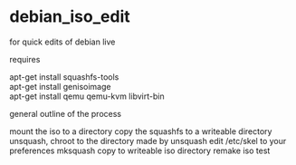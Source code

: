 # debian_iso_edit
for quick edits of debian live

requires  

apt-get install squashfs-tools   
apt-get install genisoimage  
apt-get install qemu qemu-kvm libvirt-bin  


general outline of the process

mount the iso to a directory 
copy the squashfs to a writeable directory 
unsquash, chroot to the directory made by unsquash 
edit /etc/skel to your preferences 
mksquash 
copy to writeable iso directory
remake iso 
test 


